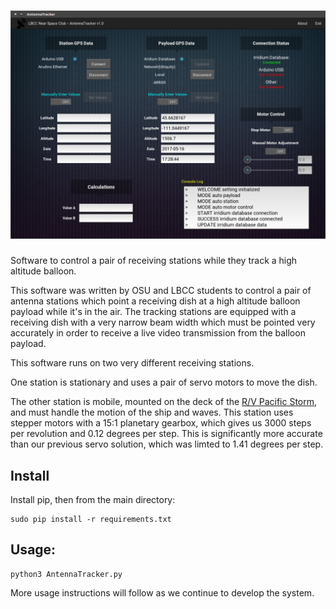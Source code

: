 # ![Eclipse 2017 Antenna Tracker](img/screenshot.png)

Software to control a pair of receiving stations while they track a high
altitude balloon.

This software was written by OSU and LBCC students to control a pair of antenna
stations which point a receiving dish at a high altitude balloon payload while
it's in the air.  The tracking stations are equipped with a receiving dish with
a very narrow beam width which must be pointed very accurately in order to
receive a live video transmission from the balloon payload.

This software runs on two very different receiving stations.

One station is stationary and uses a pair of servo motors to move the dish.

The other station is mobile, mounted on the deck of the
[R/V Pacific Storm](http://ceoas.oregonstate.edu/pacificstorm/), and
must handle the motion of the ship and waves.  This station uses stepper
motors with a 15:1 planetary gearbox, which gives us 3000 steps per revolution
and 0.12 degrees per step.  This is significantly more accurate than our
previous servo solution, which was limted to 1.41 degrees per step.

## Install

Install pip, then from the main directory:

```
sudo pip install -r requirements.txt
```

## Usage:

```
python3 AntennaTracker.py
```

More usage instructions will follow as we continue to develop the system.
